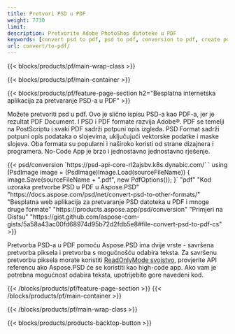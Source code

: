 ```yaml
---
title: Pretvori PSD u PDF
weight: 7730
limit: 
description: Pretvorite Adobe PhotoShop datoteke u PDF
keywords: [convert psd to pdf, psd to pdf, conversion to pdf, create pdf from psd, print psd as pdf]
url: convert/to-pdf/
---
```


{{< blocks/products/pf/main-wrap-class >}}

{{< blocks/products/pf/main-container >}}

{{< blocks/products/pf/feature-page-section h2="Besplatna internetska aplikacija za pretvaranje PSD-a u PDF" >}}
<p>Možete pretvoriti psd u pdf. Ovo je slično ispisu PSD-a kao PDF-a, jer je rezultat PDF Document. I PSD i PDF formate razvija Adobe®. PDF se temelji na PostScriptu i svaki PDF sadrži potpuni opis izgleda. PSD Format sadrži potpuni opis podataka o slojevima, uključujući vektorske podatke i maske slojeva. Oba formata su popularni i naširoko koristi od strane dizajnera i programera. No-Code App je brzo i jednostavno jednostavno rješenje.</p>
{{< psd/conversion `https://psd-api-core-rl2ajsbv.k8s.dynabic.com/` 
`    using (PsdImage image = (PsdImage)Image.Load(sourceFileName))
    {
        image.Save(sourceFileName + ".pdf", new PdfOptions());
    }` 
	"pdf" 
"Kod uzoraka pretvorbe PSD u PDF u Aspose.PSD"  "https://docs.aspose.com/psd/net/convert-psd-to-other-formats/" 
"Besplatna web aplikacija za pretvaranje PSD datoteka u PDF i mnoge druge formate" "https://products.aspose.app/psd/conversion" 
"Primjeri na Gistsu" "https://gist.github.com/aspose-com-gists/5a58a43ac00fd68974d95b72d2fdb5e8#file-convert-psd-to-pdf-cs" >}}
<p>Pretvorba PSD-a u PDF pomoću Aspose.PSD ima dvije vrste - savršena pretvorba piksela i pretvorba s mogućnošću odabira teksta. Za savršenu pretvorbu piksela morate koristiti <a href="https://reference.aspose.com/psd/net/aspose.psd.imageloadoptions/psdloadoptions/readonlymode/">ReadOnlyMode svojstvo</a>, provjerite API referencu ako Aspose.PSD će se koristiti kao high-code app. Ako vam je potrebna mogućnost odabira teksta, upotrijebite gore navedeni kod.</p>
{{< /blocks/products/pf/feature-page-section >}}
{{< /blocks/products/pf/main-container >}}


{{< /blocks/products/pf/main-wrap-class >}}

{{< blocks/products/products-backtop-button >}}
